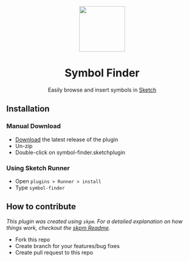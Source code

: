 <div align="center">
  <img width="120" src="https://user-images.githubusercontent.com/8695545/67652875-89d04e80-f979-11e9-8af6-56b314abdff5.png">
</div>

<h1 align="center">Symbol Finder</h1>
<p align="center">Easily browse and insert symbols in <a href="https://www.sketch.com/">Sketch</a></p>


## Installation

### Manual Download

- [Download](../../releases/latest/download/symbol-finder.sketchplugin.zip) the latest release of the plugin
- Un-zip
- Double-click on symbol-finder.sketchplugin

### Using Sketch Runner

- Open `plugins > Runner > install`
- Type `symbol-finder`

## How to contribute

_This plugin was created using `skpm`. For a detailed explanation on how things work, checkout the [skpm Readme](https://github.com/skpm/skpm/blob/master/README.md)._

- Fork this repo
- Create branch for your features/bug fixes
- Create pull request to this repo
